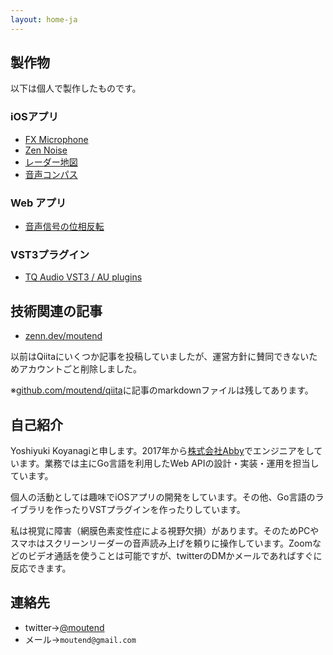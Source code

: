 ```yaml
---
layout: home-ja
---
```

## 製作物

以下は個人で製作したものです。

### iOSアプリ

- [FX Microphone](https://moutend.github.io/products/FXMicrophone/ja/)
- [Zen Noise](https://moutend.github.io/products/ZenNoise/ja/)
- [レーダー地図](https://moutend.github.io/products/RadarMap/ja/)
- [音声コンパス](https://moutend.github.io/products/TalkCompass/ja/)

### Web アプリ

- [音声信号の位相反転](https://moutend.github.io/PhaseInversion/)

### VST3プラグイン

- [TQ Audio VST3 / AU plugins](https://tqaudio.github.io/)

## 技術関連の記事

- [zenn.dev/moutend](https://zenn.dev/moutend)

以前はQiitaにいくつか記事を投稿していましたが、運営方針に賛同できないためアカウントごと削除しました。

※[github.com/moutend/qiita](https://github.com/moutend/qiita)に記事のmarkdownファイルは残してあります。

## 自己紹介

Yoshiyuki Koyanagiと申します。2017年から[株式会社Abby](https://www.abby.co.jp)でエンジニアをしています。業務では主にGo言語を利用したWeb APIの設計・実装・運用を担当しています。

個人の活動としては趣味でiOSアプリの開発をしています。その他、Go言語のライブラリを作ったりVSTプラグインを作ったりしています。

私は視覚に障害（網膜色素変性症による視野欠損）があります。そのためPCやスマホはスクリーンリーダーの音声読み上げを頼りに操作しています。Zoomなどのビデオ通話を使うことは可能ですが、twitterのDMかメールであればすぐに反応できます。

## 連絡先

- twitter→[@moutend](https://twitter.com/moutend)
- メール→`moutend@gmail.com`
